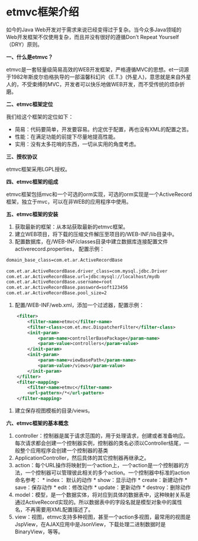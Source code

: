 # etmvc框架介绍 #

如今的Java Web开发对于需求来说已经变得过于复杂。当今众多Java领域的Web开发框架不仅使用复杂，而且并没有很好的遵循Don’t Repeat Yourself（DRY）原则。

**一、什么是etmvc？**

etmvc是一套轻量级简易高效的WEB开发框架，严格遵循MVC的思想。et一词源于1982年斯皮尔伯格执导的一部温馨科幻片《E.T.》(外星人)，意思就是来自外星人的，不受束缚的MVC，开发者可以快乐地做WEB开发，而不受传统的烦杂折磨。

**二、etmvc框架定位**

我们给这个框架的定位如下：

  * 简易：代码要简单，开发要容易。约定优于配置，再也没有XML的配置之苦。
  * 性能：在满足功能的前提下尽量地提高性能。
  * 实用：没有太多花哨的东西，一切从实用的角度考虑。

**三、授权协议**

etmvc框架采用LGPL授权。

**四、etmvc框架的组成**

etmvc框架包括mvc和一个可选的orm实现，可选的orm实现是一个ActiveRecord框架，独立于mvc，可以在非WEB的应用程序中使用。

**五、etmvc框架的安装**

  1. 获取最新的框架：从本站获取最新的etmvc框架。
  1. 建立WEB项目，将下载的压缩文件解压至项目的/WEB-INF/lib目录中。
  1. 配置数据库，在/WEB-INF/classes目录中建立数据库连接配置文件activerecord.properties， 配置示例：
```xml
domain_base_class=com.et.ar.ActiveRecordBase  
  
com.et.ar.ActiveRecordBase.driver_class=com.mysql.jdbc.Driver  
com.et.ar.ActiveRecordBase.url=jdbc:mysql://localhost/mydb  
com.et.ar.ActiveRecordBase.username=root  
com.et.ar.ActiveRecordBase.password=soft123456  
com.et.ar.ActiveRecordBase.pool_size=2 
```
  1. 配置/WEB-INF/web.xml，添加一个过滤器，配置示例：
```xml
    <filter>
        <filter-name>etmvc</filter-name>
        <filter-class>com.et.mvc.DispatcherFilter</filter-class>
        <init-param>
            <param-name>controllerBasePackage</param-name>
            <param-value>controllers</param-value>
        </init-param>
        <init-param>
            <param-name>viewBasePath</param-name>
            <param-value>/views</param-value>
        </init-param>
    </filter>
    <filter-mapping>
        <filter-name>etmvc</filter-name>
        <url-pattern>/*</url-pattern>
    </filter-mapping>
```
  1. 建立保存视图模板的目录/views。

**六、etmvc框架的基本概念**
  1. controller：控制器是属于请求范围的，用于处理请求，创建或者准备响应。每次请求都会创建一个控制器实例，控制器的类名必须以Controller结尾，一般整个应用程序会创建一个控制器的基类
  1. ApplicationController，然后具体的其它控制器再继承之。
  1. action：每个URL操作将映射到一个action上，一个action是一个控制器的方法，一个控制器可以管理彼此相关的多个action。一个控制器中标准的action命名参考：
    * index： 默认的动作
    * show：显示动作
    * create：新建动作
    * save：保存动作
    * edit：修改动作
    * update：更新动作
    * destroy：删除动作
  1. model：模型，是一个数据实体，将对应到具体的数据表中，这种映射关系是通过ActiveRecord实现的。所以数据表中的字段名就是模型对象中的属性名，不再需要用XML配置描述了。
  1. view：视图，etmvc支持多种视图，甚至一个action多视图，最常用的视图是JspView，在AJAX应用中是JsonView，下载处理二进制数据时是BinaryView，等等。
